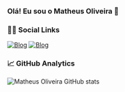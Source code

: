 ### Olá! Eu sou o Matheus Oliveira 👋


###  👨‍💻 Social Links 
[![Blog](https://img.shields.io/badge/LinkedIn-0077B5?style=for-the-badge&logo=linkedin&logoColor=white)](https://img.shields.io/badge/LinkedIn-0077B5?style=for-the-badge&logo=linkedin&logoColor=white)
[![Blog](https://img.shields.io/badge/WhatsApp-25D366?style=for-the-badge&logo=whatsapp&logoColor=white)](https://whats.link/tecnology)

### 📈 GitHub Analytics
![Matheus Oliveira GitHub stats](https://github-readme-stats.vercel.app/api?username=matheusoliveira67&show_icons=true&theme=dracula)

